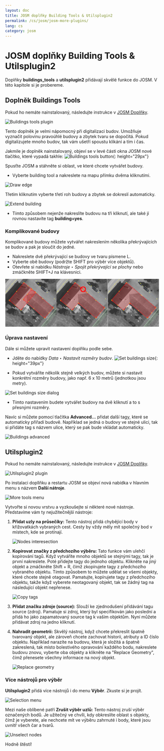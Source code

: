 ```yaml
---
layout: doc
title: JOSM doplňky Building Tools & Utilsplugin2
permalink: /cs/josm/josm-more-plugins/
lang: cs
category: josm
---
```


JOSM doplňky Building Tools & Utilsplugin2
============


Doplňky **buildings_tools** a **utilsplugin2** přidávají skvělé funkce do JOSM. V této kapitole si je probereme.  

Doplněk Buildings Tools
--------------------------

Pokud ho nemáte nainstalovaný, následujte instrukce v [JOSM Doplňky](/cs/josm/josm-plugins).  

![Buildings tools plugin][]

Tento doplněk je velmi nápomocný při digitalizaci budov. Umožňuje vyznačit polovinu pravoúhlé budovy a zbytek tvaru se dopočítá. Pokud digitalizujete mnoho budov, tak vám ušetří spoustu klikání a tím i čas.  

Jakmile je doplněk nainstalovaný, objeví se v levé části okna JOSM nové tlačítko, které vypadá takhle: ![Buildings tools button][]{: height="29px"}

Spusťte JOSM a stáhněte si oblast, ve které chcete vytvářet budovy.  

* Vyberte building tool a nakreslete na mapu přímku dvěma kliknutími.  

![Draw edge][]

Třetím kliknutím vyberte třetí roh budovy a zbytek se dokreslí automaticky.  

![Extend building][]

* Tímto způsobem nejenže nakreslíte budovu na tři kliknutí, ale také jí rovnou nastavíte tag **building=yes**.  

### Komplikované budovy

Komplikované budovy můžete vytvářet nakreslením několika překrývajících se budov a pak je sloučit do jedné.  

* Nakreslete dvě překrývající se budovy ve tvaru písmene L.  
* Vyberte obě budovy (podržte SHIFT pro výběr více objektů).  
* Otevřete si nabídku *Nástroje ‣ Spojit překrývající se plochy* nebo zmáčkněte SHIFT+J na klávesnici.  

![Merge buildings][]

### Úprava nastavení

Dále si můžete upravit nastavení doplňku podle sebe.  

* Jděte do nabídky *Data ‣ Nastavit rozměry budov*. ![Set buildings size][]{: height="39px"}  

* Pokud vytváříte několik stejně velkých budov, můžete si nastavit konkrétní rozměry budovy, jako např. 6 x 10 metrů (jednotkou jsou metry).  

![Set buildings size dialog][]

* Tímto nastavením budete vytvářet budovy na dvě kliknutí a to s přesnými rozměry.  

Navíc si můžete pomocí tlačítka **Advanced...** přidat další tagy, které se automaticky přiřadí budově. Například se jedná o budovy ve stejné ulici, tak si přidáte tag s názvem ulice, který se pak bude vkládat automaticky.  

![Buildings advanced][]


Utilsplugin2
-------------

Pokud ho nemáte nainstalovaný, následujte instrukce v [JOSM Doplňky](/cs/josm/josm-plugins).  

![Utilsplugin2 plugin][]

Po instalaci dopllňku a restartu JOSM se objeví nová nabídka v hlavním menu s názvem **Další nátroje**.  

![More tools menu][]

Vytvořte si novou vrstvu a vyzkoušejte si některé nové nástroje. Představíme vám ty nejužitečnější nástroje:  

1. **Přidat uzly na průsečíky:**  Tento nástroj přidá chybějící body v křižovatkách vybraných cest. Cesty by vždy měly mít společný bod v místech, kde se protínají.  

    ![Nodes interesection][]

2. **Kopírovat značky z předchozího výběru:**  Tato funkce vám ulehčí kopírování tagů. Když vytváříte mnoho objektů se stejnými tagy, tak je první nakreslete. Poté přidejte tagy do jednoho objektu. Klikněte na jiný objekt a zmáčkněte Shift + R, čímž zkopírujete tagy z předchozího vybraného objektu. Tímto způsobem to můžete udělat se všemi objekty, které chcete stejně otagovat. Pamatujte, kopírujete tagy z předchozího objektu, takže když vyberete neotagovaný objekt, tak se žádný tag na následující objekt nepřenese.  

    ![Copy tags][]

3. **Přidat značku zdroje (source):** Slouží ke zjednodušení přidávání tagu source (zdroj). Pamatuje si zdroj, který byl specifikován jako poslední a přidá ho jako zapamatovaný source tag k vašim objektům. Nyní můžete přidávat zdroj na jedno kliknutí.  

4. **Nahradit geometrii:** Skvělý nástroj, když chcete překreslit špatně tvarovaný objekt, ale zároveň chcete zachovat historii, atributy a ID číslo objektu. Například narazíte na budovu, která je složitá a špatně zakreslená, tak místo bolestivého opravování každého bodu, nakreslete budovu znovu, vyberte oba objekty a klikněte na "Replace Geometry", čímž přenesete všechny informace na nový objekt.  

    ![Replace geometry][]


### Více nástrojů pro výběr

**Utilsplugin2** přidá více nástrojů i do menu **Výběr**. Zkuste si je projít.  

![Selection menu][]

Mezi naše oblíbené patří **Zrušit výběr uzlů:** Tento nástroj zruší výběr označených bodů. Je užitečný ve chvíli, kdy obkreslíte oblast s objekty, čímž je vyberete, ale nechcete mít ve výběru zahrnuté i body, které jsou uvnitř všech čar a tvarů.  

![Unselect nodes][]

Hodně štěstí!  


[Buildings tools plugin]: /images/josm/buildings_tools-plugin.png
[Buildings tools button]: /images/josm/buildings_tools-button.png
[Draw edge]: /images/josm/draw-edge.png
[Extend building]: /images/josm/extend-building.png
[Merge buildings]: /images/josm/merge-buildings.png
[Set buildings size]: /images/josm/set-buildings-size.png
[Set buildings size dialog]: /images/josm/set-buildings-size-dialog.png
[Buildings advanced]: /images/josm/buildings-advanced.png
[Utilsplugin2 plugin]: /images/josm/utilsplugin2-plugin.png
[More tools menu]: /images/josm/more-tools-menu.png
[Nodes interesection]: /images/josm/utilsplugin2-nodes-intersection.png
[Copy tags]: /images/josm/utilsplugin2-copy-tags.png
[Replace geometry]: /images/josm/utilsplugin2-replace-geometry.png
[Selection menu]: /images/josm/selection-menu.png
[Unselect nodes]: /images/josm/utilsplugin2-unselect-nodes.png

